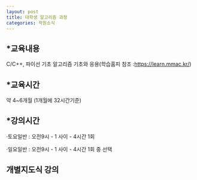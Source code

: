 ```yaml
---
layout: post
title: 대학생 알고리즘 과정
categories: 학원소식
---
```


## *교육내용
   C/C++, 파이선 기초 알고리즘 기초와 응용(학습홈피 참조 :https://learn.mmac.kr/)

## *교육시간
약 4~6개월 (1개월에 32시간기준)


## *강의시간

·토요일반 : 오전9시 - 1 사이 - 4시간 1회

·일요일반 : 오전9시 - 1 사이 - 4시간 1회 중 선택
​
## 개별지도식 강의
